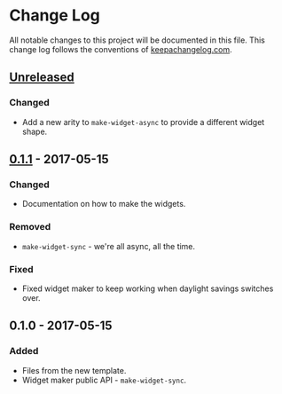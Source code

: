 # Change Log
All notable changes to this project will be documented in this file. This change log follows the conventions of [keepachangelog.com](http://keepachangelog.com/).

## [Unreleased]
### Changed
- Add a new arity to `make-widget-async` to provide a different widget shape.

## [0.1.1] - 2017-05-15
### Changed
- Documentation on how to make the widgets.

### Removed
- `make-widget-sync` - we're all async, all the time.

### Fixed
- Fixed widget maker to keep working when daylight savings switches over.

## 0.1.0 - 2017-05-15
### Added
- Files from the new template.
- Widget maker public API - `make-widget-sync`.

[Unreleased]: https://github.com/your-name/uiexplorer/compare/0.1.1...HEAD
[0.1.1]: https://github.com/your-name/uiexplorer/compare/0.1.0...0.1.1
